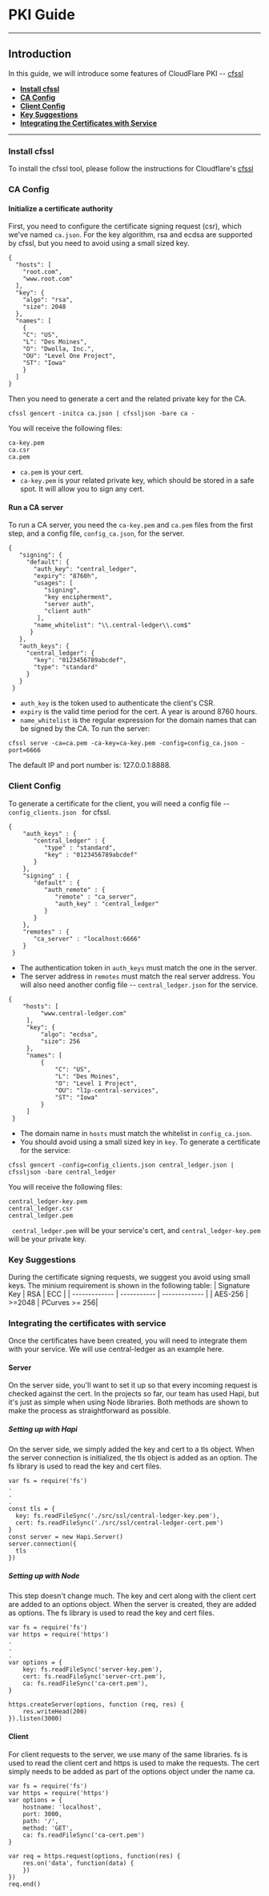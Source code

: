 # PKI Guide
***

## Introduction
In this guide, we will introduce some features of CloudFlare PKI -- [cfssl](https://github.com/cloudflare/cfssl)
* [**Install cfssl**](#install-cfssl)
* [**CA Config**](#ca-config)
* [**Client Config**](#client-config)
* [**Key Suggestions**](#key-suggestions)
* [**Integrating the Certificates with Service**](#integrating-the-certificates-with-service)
***

### Install cfssl
To install the cfssl tool, please follow the instructions for Cloudflare's [cfssl](https://github.com/cloudflare/cfssl)

### CA Config
#### Initialize a certificate authority
First, you need to configure the certificate signing request (csr), which we've named ```ca.json```. For the key algorithm, rsa and ecdsa are supported by cfssl, but you need to avoid using a small sized key.
```
{
  "hosts": [
    "root.com",
    "www.root.com"
  ],
  "key": {
    "algo": "rsa",
    "size": 2048
  },
  "names": [
    {
    "C": "US",
    "L": "Des Moines",
    "O": "Dwolla, Inc.",
    "OU": "Level One Project",
    "ST": "Iowa"
    }
  ]
}
 ```
 Then you need to generate a cert and the related private key for the CA.
 ```
 cfssl gencert -initca ca.json | cfssljson -bare ca -
 ```
You will receive the following files:
```
ca-key.pem
ca.csr
ca.pem
```
* ```ca.pem``` is your cert.
* ```ca-key.pem``` is your related private key, which should be stored in a safe spot. It will allow you to sign any cert.

#### Run a CA server
To run a CA server, you need the ```ca-key.pem``` and ```ca.pem``` files from the first step, and a config file, ```config_ca.json```, for the server.
```
{
   "signing": {
     "default": {
       "auth_key": "central_ledger",
       "expiry": "8760h",
       "usages": [
          "signing",
          "key encipherment",
          "server auth",
          "client auth"
        ],
       "name_whitelist": "\\.central-ledger\\.com$"
      }
   },
   "auth_keys": {
     "central_ledger": {
       "key": "0123456789abcdef",
       "type": "standard"
     }
   }
 }
 ```
 * ```auth_key``` is the token used to authenticate the client's CSR.
 * ```expiry``` is the valid time period for the cert. A year is around 8760 hours.
 * ```name_whitelist``` is the regular expression for the domain names that can be signed by the CA.
To run the server:
```
cfssl serve -ca=ca.pem -ca-key=ca-key.pem -config=config_ca.json -port=6666
```
The default IP and port number is: 127.0.0.1:8888.

### Client Config
To generate a certificate for the client, you will need a config file -- ```config_clients.json ``` for cfssl.
```
{
    "auth_keys" : {
       "central_ledger" : {
          "type" : "standard",
          "key" : "0123456789abcdef"
       }
    },
    "signing" : {
       "default" : {
          "auth_remote" : {
             "remote" : "ca_server",
             "auth_key" : "central_ledger"
          }
       }
    },
    "remotes" : {
       "ca_server" : "localhost:6666"
    }
 }
 ```
* The authentication token in ```auth_keys``` must match the one in the server.
* The server address in ```remotes``` must match the real server address.
You will also need another config file -- ```central_ledger.json``` for the service.
```
{
    "hosts": [
         "www.central-ledger.com"
     ],
     "key": {
         "algo": "ecdsa",
         "size": 256
     },
     "names": [
         {
             "C": "US",
             "L": "Des Moines",
             "O": "Level 1 Project",
             "OU": "l1p-central-services",
             "ST": "Iowa"
         }
     ]
 }
 ```
 * The domain name in ```hosts``` must match the whitelist in ```config_ca.json```.
 * You should avoid using a small sized key in ```key```.
To generate a certificate for the service:
```
cfssl gencert -config=config_clients.json central_ledger.json | cfssljson -bare central_ledger
```
You will receive the following files:
```
central_ledger-key.pem
central_ledger.csr
central_ledger.pem
```
``` central_ledger.pem``` will be your service's cert, and ```central_ledger-key.pem``` will be your private key.

### Key Suggestions
During the certificate signing requests, we suggest you avoid using small keys. The minium requirement is shown in the following table:
| Signature Key |     RSA     |      ECC      |
| ------------- | ----------- | ------------- |
|    AES-256    |    >=2048   | PCurves >= 256|

### Integrating the certificates with service
Once the certificates have been created, you will need to integrate them with your service. We will use central-ledger as an example here.

#### Server
On the server side, you'll want to set it up so that every incoming request is checked against the cert. In the projects so far, our team has used Hapi, but it's just as simple when using Node libraries.
Both methods are shown to make the process as straightforward as possible.

##### Setting up with Hapi
On the server side, we simply added the key and cert to a tls object. When the server connection is initialized, the tls object is added as an option.
The fs library is used to read the key and cert files.

```
var fs = require('fs') 
.
.
.
const tls = {
  key: fs.readFileSync('./src/ssl/central-ledger-key.pem'),
  cert: fs.readFileSync('./src/ssl/central-ledger-cert.pem')
}
const server = new Hapi.Server()
server.connection({
  tls
})
```


##### Setting up with Node
This step doesn't change much. The key and cert along with the client cert are added to an options object. When the server is created, they are added as options.
The fs library is used to read the key and cert files.

```
var fs = require('fs') 
var https = require('https') 
.
.
.
var options = { 
    key: fs.readFileSync('server-key.pem'), 
    cert: fs.readFileSync('server-crt.pem'), 
    ca: fs.readFileSync('ca-cert.pem'), 
}

https.createServer(options, function (req, res) { 
    res.writeHead(200) 
}).listen(3000)
```    

#### Client
For client requests to the server, we use many of the same libraries. fs is used to read the client cert and https is used to make the requests. 
The cert simply needs to be added as part of the options object under the name ca.

```
var fs = require('fs') 
var https = require('https') 
var options = { 
    hostname: 'localhost', 
    port: 3000, 
    path: '/', 
    method: 'GET', 
    ca: fs.readFileSync('ca-cert.pem') 
}

var req = https.request(options, function(res) { 
    res.on('data', function(data) { 
    }) 
}) 
req.end()
```